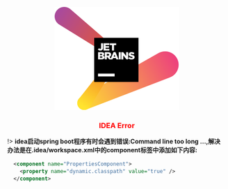 <center>

![Jdk](../../media/jetbrains.svg ':size=10%')

### <font color=red>IDEA Error</font> <!-- {docsify-ignore} -->
</center>

!> **idea启动spring boot程序有时会遇到错误:Command line too long ...,解决办法是在.idea/workspace.xml中的component标签中添加如下内容:**
```xml
  <component name="PropertiesComponent">
    <property name="dynamic.classpath" value="true" />
  </component>
```

